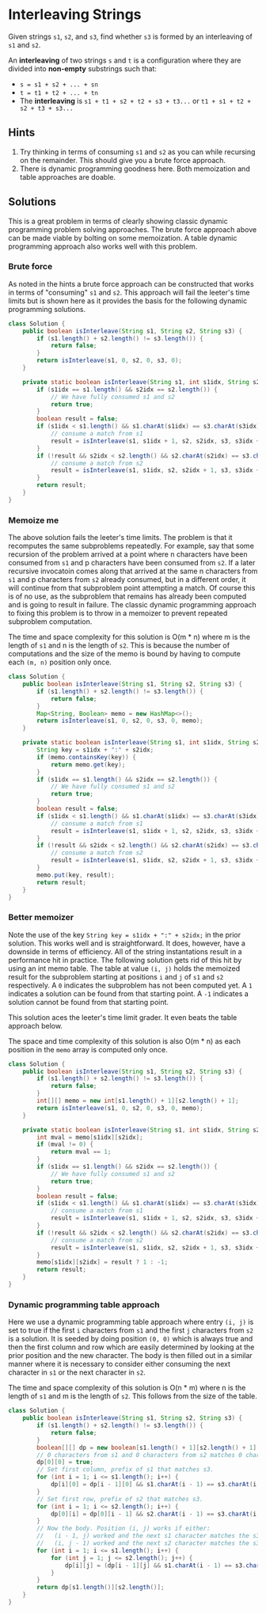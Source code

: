 # Interleaving Strings

Given strings `s1`, `s2`, and `s3`, find whether `s3` is formed by an
interleaving of `s1` and `s2`.

An **interleaving** of two strings `s` and `t` is a configuration where they
are divided into **non-empty** substrings such that:

*   `s = s1 + s2 + ... + sn`
*   `t = t1 + t2 + ... + tn`
*   The **interleaving** is `s1 + t1 + s2 + t2 + s3 + t3...`
    or `t1 + s1 + t2 + s2 + t3 + s3...`

## Hints

1. Try thinking in terms of consuming `s1` and `s2` as you can while recursing
   on the remainder. This should give you a brute force approach.
1. There is dynamic programming goodness here. Both memoization and table
   approaches are doable.

## Solutions

This is a great problem in terms of clearly showing classic dynamic programming
problem solving approaches. The brute force approach above can be made viable
by bolting on some memoization. A table dynamic programming approach also works
well with this problem.

### Brute force

As noted in the hints a brute force approach can be constructed that works in
terms of "consuming" `s1` and `s2`. This approach will fail the leeter's time
limits but is shown here as it provides the basis for the following dynamic
programming solutions.

```java
class Solution {
    public boolean isInterleave(String s1, String s2, String s3) {
        if (s1.length() + s2.length() != s3.length()) {
            return false;
        }
        return isInterleave(s1, 0, s2, 0, s3, 0);
    }

    private static boolean isInterleave(String s1, int s1idx, String s2, int s2idx, String s3, int s3idx) {
        if (s1idx == s1.length() && s2idx == s2.length()) {
            // We have fully consumed s1 and s2
            return true;
        }
        boolean result = false;
        if (s1idx < s1.length() && s1.charAt(s1idx) == s3.charAt(s3idx)) {
            // consume a match from s1
            result = isInterleave(s1, s1idx + 1, s2, s2idx, s3, s3idx + 1);
        }
        if (!result && s2idx < s2.length() && s2.charAt(s2idx) == s3.charAt(s3idx)) {
            // consume a match from s2
            result = isInterleave(s1, s1idx, s2, s2idx + 1, s3, s3idx + 1);
        }
        return result;
    }
}
```

### Memoize me

The above solution fails the leeter's time limits. The problem is that it
recomputes the same subproblems repeatedly. For example, say that some
recursion of the problem arrived at a point where n characters have been
consumed from `s1` and p characters have been consumed from `s2`. If a
later recursive invocatoin comes along that arrived at the same n
characters from `s1` and p characters from `s2` already consumed, but in
a different order, it will continue from that subproblem point attempting
a match. Of course this is of no use, as the subproblem that remains has
already been computed and is going to result in failure. The classic
dynamic programming approach to fixing this problem is to throw in a
memoizer to prevent repeated subproblem computation.

The time and space complexity for this solution is O(m * n) where m is the
length of `s1` and n is the length of `s2`. This is because the number of
computations and the size of the memo is bound by having to compute each
`(m, n)` position only once.

```java
class Solution {
    public boolean isInterleave(String s1, String s2, String s3) {
        if (s1.length() + s2.length() != s3.length()) {
            return false;
        }
        Map<String, Boolean> memo = new HashMap<>();
        return isInterleave(s1, 0, s2, 0, s3, 0, memo);
    }

    private static boolean isInterleave(String s1, int s1idx, String s2, int s2idx, String s3, int s3idx, Map<String, Boolean> memo) {
        String key = s1idx + ":" + s2idx;
        if (memo.containsKey(key)) {
            return memo.get(key);
        }
        if (s1idx == s1.length() && s2idx == s2.length()) {
            // We have fully consumed s1 and s2
            return true;
        }
        boolean result = false;
        if (s1idx < s1.length() && s1.charAt(s1idx) == s3.charAt(s3idx)) {
            // consume a match from s1
            result = isInterleave(s1, s1idx + 1, s2, s2idx, s3, s3idx + 1, memo);
        }
        if (!result && s2idx < s2.length() && s2.charAt(s2idx) == s3.charAt(s3idx)) {
            // consume a match from s2
            result = isInterleave(s1, s1idx, s2, s2idx + 1, s3, s3idx + 1, memo);
        }
        memo.put(key, result);
        return result;
    }
}
```

### Better memoizer

Note the use of the key `String key = s1idx + ":" + s2idx;` in the prior
solution. This works well and is straightforward. It does, however, have a
downside in terms of efficiency. All of the string instantations result in
a performance hit in practice. The following solution gets rid of this hit
by using an int memo table. The table at value `(i, j)` holds the memoized
result for the subproblem starting at positions `i` and `j` of `s1` and `s2`
respectively. A `0` indicates the subproblem has not been computed yet. A
`1` indicates a solution can be found from that starting point. A `-1`
indicates a solution cannot be found from that starting point.

This solution aces the leeter's time limit grader. It even beats the table
approach below.

The space and time complexity of this solution is also O(m * n) as each
position in the `memo` array is computed only once.

```java
class Solution {
    public boolean isInterleave(String s1, String s2, String s3) {
        if (s1.length() + s2.length() != s3.length()) {
            return false;
        }
        int[][] memo = new int[s1.length() + 1][s2.length() + 1];
        return isInterleave(s1, 0, s2, 0, s3, 0, memo);
    }

    private static boolean isInterleave(String s1, int s1idx, String s2, int s2idx, String s3, int s3idx, int[][] memo) {
        int mval = memo[s1idx][s2idx];
        if (mval != 0) {
            return mval == 1;
        }
        if (s1idx == s1.length() && s2idx == s2.length()) {
            // We have fully consumed s1 and s2
            return true;
        }
        boolean result = false;
        if (s1idx < s1.length() && s1.charAt(s1idx) == s3.charAt(s3idx)) {
            // consume a match from s1
            result = isInterleave(s1, s1idx + 1, s2, s2idx, s3, s3idx + 1, memo);
        }
        if (!result && s2idx < s2.length() && s2.charAt(s2idx) == s3.charAt(s3idx)) {
            // consume a match from s2
            result = isInterleave(s1, s1idx, s2, s2idx + 1, s3, s3idx + 1, memo);
        }
        memo[s1idx][s2idx] = result ? 1 : -1;
        return result;
    }
}
```

### Dynamic programming table approach

Here we use a dynamic programming table approach where entry `(i, j)` is set to
true if the first `i` characters from `s1` and the first `j` characters from
`s2` is a solution. It is seeded by doing position `(0, 0)` which is always
true and then the first column and row which are easily determined by looking
at the prior position and the new character. The body is then filled out in
a similar manner where it is necessary to consider either consuming the next
character in `s1` or the next character in `s2`.

The time and space complexity of this solution is O(n * m) where n is the length
of `s1` and m is the length of `s2`. This follows from the size of the table.

```java
class Solution {
    public boolean isInterleave(String s1, String s2, String s3) {
        if (s1.length() + s2.length() != s3.length()) {
            return false;
        }
        boolean[][] dp = new boolean[s1.length() + 1][s2.length() + 1];
        // 0 characters from s1 and 0 characters from s2 matches 0 characters from s3
        dp[0][0] = true;
        // Set first column, prefix of s1 that matches s3.
        for (int i = 1; i <= s1.length(); i++) {
            dp[i][0] = dp[i - 1][0] && s1.charAt(i - 1) == s3.charAt(i - 1);
        }
        // Set first row, prefix of s2 that matches s3.
        for (int i = 1; i <= s2.length(); i++) {
            dp[0][i] = dp[0][i - 1] && s2.charAt(i - 1) == s3.charAt(i - 1);
        }
        // Now the body. Position (i, j) works if either:
        //   (i - 1, j) worked and the next s1 character matches the s3 character.
        //   (i, j - 1) worked and the next s2 character matches the s3 character.
        for (int i = 1; i <= s1.length(); i++) {
            for (int j = 1; j <= s2.length(); j++) {
                dp[i][j] = (dp[i - 1][j] && s1.charAt(i - 1) == s3.charAt(i + j - 1)) || (dp[i][j - 1] && s2.charAt(j - 1) == s3.charAt(i + j - 1));
            }
        }
        return dp[s1.length()][s2.length()];
    }
}
```
